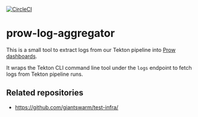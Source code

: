 [![CircleCI](https://circleci.com/gh/giantswarm/prow-log-aggregator.svg?style=shield)](https://circleci.com/gh/giantswarm/prow-log-aggregator)

# prow-log-aggregator

This is a small tool to extract logs from our Tekton pipeline into [Prow dashboards](https://prow.giantswarm.io/).

It wraps the Tekton CLI command line tool under the `logs` endpoint to fetch logs from Tekton pipeline runs. 

## Related repositories

- https://github.com/giantswarm/test-infra/